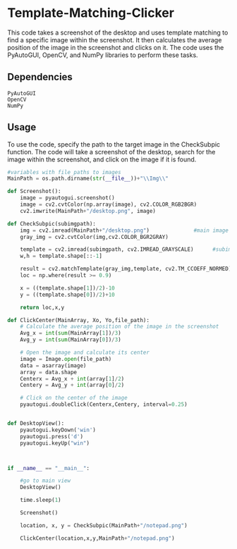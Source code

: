 # Template-Matching-Clicker

This code takes a screenshot of the desktop and uses template matching to find a specific image within the screenshot. It then calculates the average position of the image in the screenshot and clicks on it. The code uses the PyAutoGUI, OpenCV, and NumPy libraries to perform these tasks.

## Dependencies
```
PyAutoGUI
OpenCV
NumPy
```
## Usage
To use the code, specify the path to the target image in the CheckSubpic function. The code will take a screenshot of the desktop, search for the image within the screenshot, and click on the image if it is found.

```python
#variables with file paths to images
MainPath = os.path.dirname(str(__file__))+"\\Img\\"

def Screenshot():
    image = pyautogui.screenshot()
    image = cv2.cvtColor(np.array(image), cv2.COLOR_RGB2BGR)
    cv2.imwrite(MainPath+"/desktop.png", image)    

def CheckSubpic(subimgpath):
    img = cv2.imread(MainPath+"/desktop.png")              #main image
    gray_img = cv2.cvtColor(img,cv2.COLOR_BGR2GRAY)

    template = cv2.imread(subimgpath, cv2.IMREAD_GRAYSCALE)      #subimage
    w,h = template.shape[::-1]

    result = cv2.matchTemplate(gray_img,template, cv2.TM_CCOEFF_NORMED)
    loc = np.where(result >= 0.9)

    x = ((template.shape[1])/2)-10
    y = ((template.shape[0])/2)+10

    return loc,x,y

def ClickCenter(MainArray, Xo, Yo,file_path):
    # Calculate the average position of the image in the screenshot
    Avg_x = int(sum(MainArray[1])/3)
    Avg_y = int(sum(MainArray[0])/3)

    # Open the image and calculate its center
    image = Image.open(file_path)
    data = asarray(image)
    array = data.shape
    Centerx = Avg_x + int(array[1]/2)
    Centery = Avg_y + int(array[0]/2)

    # Click on the center of the image
    pyautogui.doubleClick(Centerx,Centery, interval=0.25)


def DesktopView():
    pyautogui.keyDown('win')
    pyautogui.press('d')
    pyautogui.keyUp("win")



if __name__ == "__main__":

    #go to main view
    DesktopView()

    time.sleep(1)

    Screenshot()

    location, x, y = CheckSubpic(MainPath+"/notepad.png")

    ClickCenter(location,x,y,MainPath+"/notepad.png")
```
